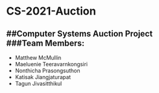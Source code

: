 # CS-2021-Auction
##Computer Systems Auction Project  
###Team Members:
---
* Matthew McMullin 
* Maeluenie Teeravarnkongsiri
* Nonthicha Prasongsuthon
* Katisak Jiangjaturapat 
* Tagun Jivasitthikul
